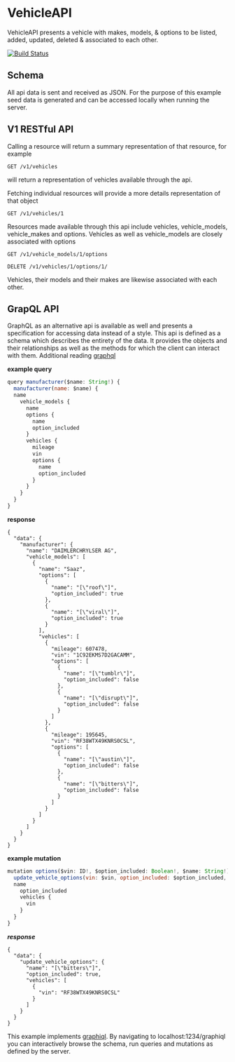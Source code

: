 # VehicleAPI

  VehicleAPI presents a vehicle with makes, models, & options to be listed,
added, updated, deleted & associated to each other.

[![Build Status](https://travis-ci.org/phanyzewski/vehicle_api.svg?branch=master)](https://travis-ci.org/phanyzewski/vehicle_api)

## Schema
  All api data is sent and received as JSON.  For the purpose of this example seed data is generated and can be accessed locally when running the server.

## V1 RESTful API

  Calling a resource will return a summary representation of that resource, for example

  ` GET /v1/vehicles `

  will return a representation of vehicles available through the api.

  Fetching individual resources will provide a more details representation of that object

  `GET /v1/vehicles/1`

  Resources made available through this api include vehicles, vehicle_models, vehicle_makes and options.
  Vehicles as well as vehicle_models are closely associated with options

  `GET /v1/vehicle_models/1/options`

  `DELETE /v1/vehicles/1/options/1/`

  Vehicles, their models and their makes are likewise associated with each other.

  ## GrapQL API

  GraphQL as an alternative api is available as well and presents a specification for accessing data instead of a style.  This api is defined as a schema which describes the entirety of the data.  It provides the objects and their relationships as well as the methods for which the client can interact with them. Additional reading [graphql](http://graphql.org/)

  **example query**
```javascript
query manufacturer($name: String!) {
  manufacturer(name: $name) {
  name
    vehicle_models {
      name
      options {
        name
        option_included
      }
      vehicles {
        mileage
        vin
        options {
          name
          option_included
        }
      }
    }
  }
}
```
  **response**
```
{
  "data": {
    "manufacturer": {
      "name": "DAIMLERCHRYLSER AG",
      "vehicle_models": [
        {
          "name": "Saaz",
          "options": [
            {
              "name": "[\"roof\"]",
              "option_included": true
            },
            {
              "name": "[\"viral\"]",
              "option_included": true
            }
          ],
          "vehicles": [
            {
              "mileage": 607478,
              "vin": "1C92EKMS7D2GACAMM",
              "options": [
                {
                  "name": "[\"tumblr\"]",
                  "option_included": false
                },
                {
                  "name": "[\"disrupt\"]",
                  "option_included": false
                }
              ]
            },
            {
              "mileage": 195645,
              "vin": "RF38WTX49KNRS0CSL",
              "options": [
                {
                  "name": "[\"austin\"]",
                  "option_included": false
                },
                {
                  "name": "[\"bitters\"]",
                  "option_included": false
                }
              ]
            }
          ]
        }
      ]
    }
  }
}
```

**example mutation**

```javascript
mutation options($vin: ID!, $option_included: Boolean!, $name: String!){
  update_vehicle_options(vin: $vin, option_included: $option_included, name: $name){
  name
    option_included
    vehicles {
      vin
    }
  }
}
```

***response***

```
{
  "data": {
    "update_vehicle_options": {
      "name": "[\"bitters\"]",
      "option_included": true,
      "vehicles": [
        {
          "vin": "RF38WTX49KNRS0CSL"
        }
      ]
    }
  }
}
```
 This example implements [graphiql](https://github.com/graphql/graphiql).  By navigating to localhost:1234/graphiql you can interactively browse the schema, run queries and mutations as defined by the server.
